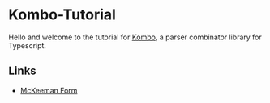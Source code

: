 # Kombo-Tutorial

Hello and welcome to the tutorial for [Kombo](https://github.com/honungsburk/kombo), a parser combinator library for Typescript.

## Links

- [McKeeman Form](https://www.crockford.com/mckeeman.html)
